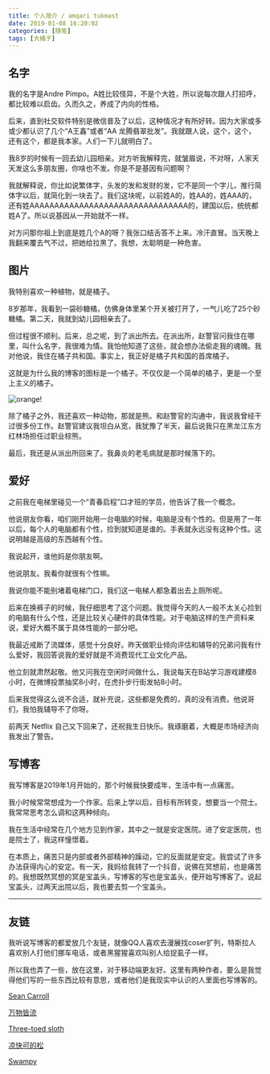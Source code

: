 ```yaml
---
title: 个人简介 / amqari tukmast
date: 2019-01-08 16:20:02
categories: [随笔]
tags: [大橘子]
---
```


## 名字

我的名字是Andre Pimpo。A姓比较怪异，不是个大姓，所以说每次跟人打招呼，都比较难以启齿。久而久之，养成了内向的性格。

后来，直到社交软件特别是微信普及了以后，这种情况才有所好转。因为大家或多或少都认识了几个“A王鑫”或者“AA 龙腾翡翠批发”。我就跟人说，这个，这个，还有这个，都是我本家。人们一下儿就明白了。

我8岁的时候有一回去幼儿园相亲。对方听我解释完，就皱眉说，不对呀，人家天天发这么多朋友圈，你啥也不发。你是不是基因有问题啊？

我就解释说，你比如说繁体字，头发的发和发财的发，它不是同一个字儿，推行简体字以后，就简化到一块去了。我们这块呢，以前姓A的，姓AA的，姓AAA的，还有姓AAAAAAAAAAAAAAAAAAAAAAAAAAAAAAAA的，建国以后，统统都姓A了。所以说基因从一开始就不一样。

对方问那你祖上到底是姓几个A的呀？我张口结舌答不上来。冷汗直冒。当天晚上我翻来覆去气不过，把她给拉黑了。我想，太聪明是一种危害。

## 图片

我特别喜欢一种植物，就是橘子。

8岁那年，我看到一袋砂糖橘，仿佛身体里某个开关被打开了，一气儿吃了25个砂糖橘。第二天，我就到幼儿园相亲去了。

但过程很不顺利。后来，总之呢，到了派出所去。在派出所，赵警官问我住在哪里，叫什么名字，我很难为情。我怕他知道了这些，就会想办法偷走我的魂魄。我对他说，我住在橘子共和国。事实上，我正好是橘子共和国的首席橘子。

这就是为什么我的博客的图标是一个橘子。不仅仅是一个简单的橘子，更是一个至上主义的橘子。

![orange!](https://github.com/ClaudioMarchisio/ClaudioMarchisio.github.io/blob/hexo/source/images/apple-touch-icon-placid.png?raw=true)

除了橘子之外，我还喜欢一种动物，那就是熊。和赵警官的沟通中，我说我曾经干过很多份工作。赵警官建议我坦白从宽，我犹豫了半天，最后说我只在黑龙江东方红林场担任过职业棕熊。

最后，我还是从派出所回来了。我鼻炎的老毛病就是那时候落下的。

## 爱好

之前我在电梯里碰见一个“青春启程”口才班的学员，他告诉了我一个概念。

他说朋友你看，咱们刚开始用一台电脑的时候，电脑是没有个性的。但是用了一年以后，每个人的电脑都有个性，捡到就知道是谁的。手表就永远没有这种个性。这说明越是高级的东西越有个性。

我说起开，谁他妈是你朋友啊。

他说朋友。我看你就很有个性嘛。

我说你能不能别堵着电梯门口，我们这一电梯人都急着出去上厕所呢。

后来在换裤子的时候，我仔细思考了这个问题。我觉得今天的人一般不太关心捡到的电脑有什么个性，还是比较关心硬件的具体性能。对于电脑这样的生产资料来说，爱好大概不属于具体性能的一部分吧。

我最近戒断了流媒体，感觉十分良好。昨天做职业倾向评估和辅导的兄弟问我有什么爱好，我回答说我的爱好就是不消费现代工业文化产品。

他立刻就肃然起敬。他又问我在空闲时间做什么，我说每天在B站学习游戏建模8小时，在微博投票抽奖8小时，在虎扑步行街发帖8小时。

后来我觉得这么说不合适，就补充说，这些都是免费的，真的没有消费。他说哥们，我怕我辅导不了你呀。

前两天 Netflix 自己又下回来了，还祝我生日快乐。我琢磨着，大概是市场经济向我发出了警告。

## 写博客

我写博客是2019年1月开始的，那个时候我快要成年，生活中有一点痛苦。

我小时候常常想成为一个作家。后来上学以后，目标有所转变，想要当一个院士。我常常思考怎么调和这两种倾向。

我在生活中经常在几个地方见到作家，其中之一就是安定医院。进了安定医院，也是院士了，我这样憧憬着。

在本质上，痛苦只是内部或者外部精神的躁动，它的反面就是安定。我尝试了许多办法获得内心的安定。有一天，我妈给我转了一个抖音，说佛在冥想前，也是痛苦的。我想既然冥想的冥是宝盖头，写博客的写也是宝盖头，便开始写博客了。说起宝盖头，过两天出院以后，我也要去剪一个宝盖头。

----

## 友链

我听说写博客的都爱放几个友链，就像QQ人喜欢去漫展找coser扩列，特斯拉人喜欢别人打他们挪车电话，或者黑猩猩喜欢叫别人给捉虱子一样。

所以我也弄了一些，放在这里，对于移动端更友好。这里有两种作者，要么是我觉得他们写的一些东西比较有意思，或者他们是我现实中认识的人里面也写博客的。

[Sean Carroll](https://www.preposterousuniverse.com/blog/) 

[万物皆流 ](http://www.andrewsun.net/panta_rhei/)

[Three-toed sloth](http://bactra.org/weblog/) 

[凉快可的松](https://coldison.github.io/) 

[Swampy](https://swampy.io/) 
